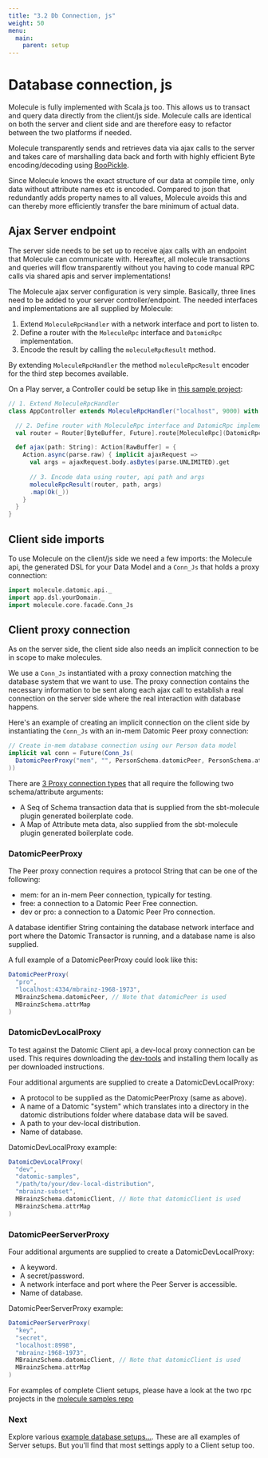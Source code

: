 ```yaml
---
title: "3.2 Db Connection, js"
weight: 50
menu:
  main:
    parent: setup
---
```


# Database connection, js

Molecule is fully implemented with Scala.js too. This allows us to transact and query data directly from the client/js side. Molecule calls are identical on both the server and client side and are therefore easy to refactor between the two platforms if needed.

Molecule transparently sends and retrieves data via ajax calls to the server and takes care of marshalling data back and forth with highly efficient Byte encoding/decoding using [BooPickle](https://boopickle.suzaku.io).

Since Molecule knows the exact structure of our data at compile time, only data without attribute names etc is encoded. Compared to json that redundantly adds property names to all values, Molecule avoids this and can thereby more efficiently transfer the bare minimum of actual data.



## Ajax Server endpoint

The server side needs to be set up to receive ajax calls with an endpoint that Molecule can communicate with. Hereafter, all molecule transactions and queries will flow transparently without you having to code manual RPC calls via shared apis and server implementations!

The Molecule ajax server configuration is very simple. Basically, three lines need to be added to your server controller/endpoint. The needed interfaces and implementations are all supplied by Molecule:

1. Extend `MoleculeRpcHandler` with a network interface and port to listen to.
2. Define a router with the `MoleculeRpc` interface and `DatomicRpc` implementation.
3. Encode the result by calling the `moleculeRpcResult` method.

By extending `MoleculeRpcHandler` the method `moleculeRpcResult` encoder for the third step becomes available.

On a Play server, a Controller could be setup like in [this sample project]():

```scala
// 1. Extend MoleculeRpcHandler
class AppController extends MoleculeRpcHandler("localhost", 9000) with InjectedController with HtmlTag {

  // 2. Define router with MoleculeRpc interface and DatomicRpc implementation
  val router = Router[ByteBuffer, Future].route[MoleculeRpc](DatomicRpc)

  def ajax(path: String): Action[RawBuffer] = {
    Action.async(parse.raw) { implicit ajaxRequest =>
      val args = ajaxRequest.body.asBytes(parse.UNLIMITED).get
      
      // 3. Encode data using router, api path and args
      moleculeRpcResult(router, path, args) 
      .map(Ok(_))
    }
  }
}
```


## Client side imports

To use Molecule on the client/js side we need a few imports: the Molecule api, the generated DSL for your Data Model and a `Conn_Js` that holds a proxy connection:

```scala
import molecule.datomic.api._
import app.dsl.yourDomain._
import molecule.core.facade.Conn_Js
```


## Client proxy connection


As on the server side, the client side also needs an implicit connection to be in scope to make molecules. 

We use a `Conn_Js` instantiated with a proxy connection matching the database system that we want to use. The proxy connection contains the necessary information to be sent along each ajax call to establish a real connection on the server side where the real interaction with database happens.

Here's an example of creating an implicit connection on the client side by instantiating the `Conn_Js` with an in-mem Datomic Peer proxy connection:
```scala
// Create in-mem database connection using our Person data model
implicit val conn = Future(Conn_Js(
  DatomicPeerProxy("mem", "", PersonSchema.datomicPeer, PersonSchema.attrMap), "localhost", 9000
))
```

There are [3 Proxy connection types]() that all require the following two schema/attribute arguments:

- A Seq of Schema transaction data that is supplied from the sbt-molecule plugin generated boilerplate code.
- A Map of Attribute meta data, also supplied from the sbt-molecule plugin generated boilerplate code.


### DatomicPeerProxy

The Peer proxy connection requires a protocol String that can be one of the following:

- mem: for an in-mem Peer connection, typically for testing.
- free: a connection to a Datomic Peer Free connection.
- dev or pro: a connection to a Datomic Peer Pro connection.

A database identifier String containing the database network interface and port where the Datomic Transactor is running, and a database name is also supplied. 

A full example of a DatomicPeerProxy could look like this:
```scala
DatomicPeerProxy(
  "pro",
  "localhost:4334/mbrainz-1968-1973",
  MBrainzSchema.datomicPeer, // Note that datomicPeer is used
  MBrainzSchema.attrMap
)
```


### DatomicDevLocalProxy

To test against the Datomic Client api, a dev-local proxy connection can be used. This requires downloading the [dev-tools](https://cognitect.com/dev-tools) and installing them locally as per downloaded instructions.

Four additional arguments are supplied to create a DatomicDevLocalProxy:

- A protocol to be supplied as the DatomicPeerProxy (same as above).
- A name of a Datomic "system" which translates into a directory in the datomic distributions folder where database data will be saved.
- A path to your dev-local distribution.
- Name of database.

DatomicDevLocalProxy example:
```scala
DatomicDevLocalProxy(
  "dev",
  "datomic-samples",
  "/path/to/your/dev-local-distribution",
  "mbrainz-subset",
  MBrainzSchema.datomicClient, // Note that datomicClient is used
  MBrainzSchema.attrMap
)
```


### DatomicPeerServerProxy

Four additional arguments are supplied to create a DatomicDevLocalProxy:

- A keyword.
- A secret/password.
- A network interface and port where the Peer Server is accessible.
- Name of database.

DatomicPeerServerProxy example:
```scala
DatomicPeerServerProxy(
  "key", 
  "secret", 
  "localhost:8998",
  "mbrainz-1968-1973",
  MBrainzSchema.datomicClient, // Note that datomicClient is used
  MBrainzSchema.attrMap
)
```

For examples of complete Client setups, please have a look at the two rpc projects in the [molecule samples repo]()


### Next

Explore various [example database setups...](/setup/db-setups). These are all examples of Server setups. But you'll find that most settings apply to a Client setup too.
